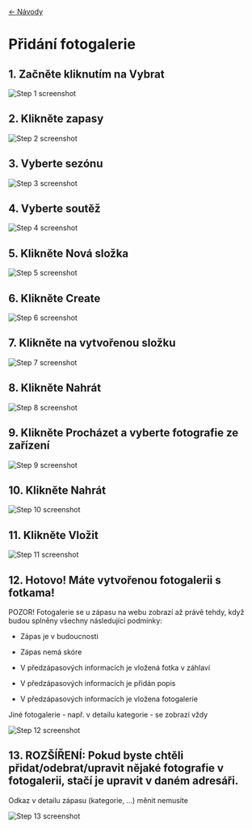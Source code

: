 [<- Návody](../index.md)

# Přidání fotogalerie

## 1. Začněte kliknutím na Vybrat

![Step 1 screenshot](https://images.tango.us/workflows/79d495f1-c05a-4f4a-9f04-f49662f74c35/steps/cb7be480-f236-4ce1-bc72-ceeb0aaf234d/2f7bb16f-c22d-41b5-a322-e49100f7cb07.png?crop=focalpoint&fit=crop&fp-x=0.5000&fp-y=0.5000&w=1200)


## 2. Klikněte zapasy

![Step 2 screenshot](https://images.tango.us/workflows/79d495f1-c05a-4f4a-9f04-f49662f74c35/steps/eeac7076-4cee-4ad5-b635-8babed2ef995/c0607f74-be78-40f7-ba21-50022891d322.png?crop=focalpoint&fit=crop&fp-x=0.5000&fp-y=0.5000&w=1200)


## 3. Vyberte sezónu

![Step 3 screenshot](https://images.tango.us/workflows/79d495f1-c05a-4f4a-9f04-f49662f74c35/steps/f01981d6-277b-4c91-9151-738709f32751/7f39cb23-adcb-453e-8aaf-5fdf51d4763c.png?crop=focalpoint&fit=crop&fp-x=0.5000&fp-y=0.5000&w=1200)


## 4. Vyberte soutěž

![Step 4 screenshot](https://images.tango.us/workflows/79d495f1-c05a-4f4a-9f04-f49662f74c35/steps/024588e9-630f-48c0-b44f-42bdbea7bac2/eafd7118-87a8-4b54-8b9b-284f66dafdaa.png?crop=focalpoint&fit=crop&fp-x=0.5000&fp-y=0.5000&w=1200)


## 5. Klikněte Nová složka

![Step 5 screenshot](https://images.tango.us/workflows/79d495f1-c05a-4f4a-9f04-f49662f74c35/steps/3f9bc71d-e4d7-4ee0-a972-972d02cb130a/ce1433ff-417f-4241-8a55-a1b7c457bfb3.png?crop=focalpoint&fit=crop&fp-x=0.5000&fp-y=0.5000&w=1200)


## 6. Klikněte Create

![Step 6 screenshot](https://images.tango.us/workflows/79d495f1-c05a-4f4a-9f04-f49662f74c35/steps/06b1afe0-3114-480b-a348-be5dd907bb70/84d828ef-52b4-4ac4-9bc8-838536287827.png?crop=focalpoint&fit=crop&fp-x=0.4953&fp-y=0.4588&fp-z=2.6907&w=1200)


## 7. Klikněte na vytvořenou složku

![Step 7 screenshot](https://images.tango.us/workflows/79d495f1-c05a-4f4a-9f04-f49662f74c35/steps/df399807-ab79-4fe1-bccb-0c7a78467ddf/b46b3ac9-8c60-4ca4-ac41-99f6af1b37df.png?crop=focalpoint&fit=crop&fp-x=0.5000&fp-y=0.5000&w=1200)


## 8. Klikněte Nahrát

![Step 8 screenshot](https://images.tango.us/workflows/79d495f1-c05a-4f4a-9f04-f49662f74c35/steps/0d42c708-b5eb-4e3c-9c74-4d12fcd3b05d/bf5336fa-31e0-4e03-8f84-97fe75bd90c7.png?crop=focalpoint&fit=crop&fp-x=0.5000&fp-y=0.5000&w=1200)


## 9. Klikněte Procházet a vyberte fotografie ze zařízení

![Step 9 screenshot](https://images.tango.us/workflows/79d495f1-c05a-4f4a-9f04-f49662f74c35/steps/9aa73ddc-a0cc-49ae-858c-bea48903f944/eaf512e0-dce1-45df-b5ef-5d02116e2329.png?crop=focalpoint&fit=crop&fp-x=0.6453&fp-y=0.4931&fp-z=2.0000&w=1200)


## 10. Klikněte Nahrát

![Step 10 screenshot](https://images.tango.us/workflows/79d495f1-c05a-4f4a-9f04-f49662f74c35/steps/3fd59fde-1ce2-4ba5-b356-037525395749/57c3c9b6-34ed-4127-8f3a-8b911d5e7b1b.png?crop=focalpoint&fit=crop&fp-x=0.5000&fp-y=0.5000&w=1200)


## 11. Klikněte Vložit

![Step 11 screenshot](https://images.tango.us/workflows/79d495f1-c05a-4f4a-9f04-f49662f74c35/steps/90090692-e10b-49ad-a5d6-bdc4cc1f3198/0244f04d-b639-4ec6-8eba-2fc860c8b2d4.png?crop=focalpoint&fit=crop&fp-x=0.5000&fp-y=0.5000&w=1200)


## 12. Hotovo! Máte vytvořenou fotogalerii s fotkama!
POZOR! Fotogalerie se u zápasu na webu zobrazí až právě tehdy, když budou splněny všechny následující podmínky:

*   Zápas je v budoucnosti
    
*   Zápas nemá skóre
    
*   V předzápasových informacích je vložená fotka v záhlaví
    
*   V předzápasových informacích je přidán popis
    
*   V předzápasových informacích je vložena fotogalerie
    

Jiné fotogalerie - např. v detailu kategorie - se zobrazí vždy

![Step 12 screenshot](https://images.tango.us/workflows/79d495f1-c05a-4f4a-9f04-f49662f74c35/steps/8d9afaf9-c51a-46e1-ac18-af7778a48c45/d5185b69-693f-4218-a670-719e5bbb5ee2.png?crop=focalpoint&fit=crop&fp-x=0.5000&fp-y=0.5000&w=1200)


## 13. ROZŠÍŘENÍ: Pokud byste chtěli přidat/odebrat/upravit nějaké fotografie v fotogalerii, stačí je upravit v daném adresáři.
Odkaz v detailu zápasu (kategorie, ...) měnit nemusíte

![Step 13 screenshot](https://images.tango.us/workflows/79d495f1-c05a-4f4a-9f04-f49662f74c35/steps/aa689b20-ebba-4c79-9d94-4b55360b53a2/bbfd3f94-15aa-49e3-9244-379d74729a94.png?crop=focalpoint&fit=crop&fp-x=0.5000&fp-y=0.5000&w=1200)
